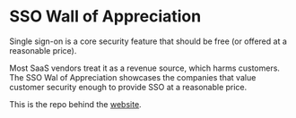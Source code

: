 # SSO Wall of Appreciation

Single sign-on is a core security feature that should be free (or offered at a reasonable price).

Most SaaS vendors treat it as a revenue source, which harms customers. The SSO Wal of Appreciation showcases the companies that value customer security enough to provide SSO at a reasonable price.

This is the repo behind the [website](https://sso.fyi).
